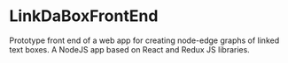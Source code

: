 # LinkDaBoxFrontEnd
Prototype front end of a web app for creating node-edge graphs of linked text boxes.
A NodeJS app based on React and Redux JS libraries.  